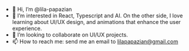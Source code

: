 - 👋 Hi, I’m @lila-papazian
- 👀 I’m interested in React, Typescript and AI. On the other side, I love learning about UI/UX design, and animations that enhance the user experience.
- 💞️ I’m looking to collaborate on UI/UX projects.
- 📫 How to reach me: send me an email to lilapapazian@gmail.com

<!---
lila-papazian/lila-papazian is a ✨ special ✨ repository because its `README.md` (this file) appears on your GitHub profile.
You can click the Preview link to take a look at your changes.
--->
